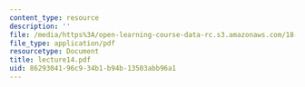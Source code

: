 ```yaml
---
content_type: resource
description: ''
file: /media/https%3A/open-learning-course-data-rc.s3.amazonaws.com/18-152-introduction-to-partial-differential-equations-fall-2005/8629304196c934b1b94b13503abb96a1_lecture14.pdf
file_type: application/pdf
resourcetype: Document
title: lecture14.pdf
uid: 86293041-96c9-34b1-b94b-13503abb96a1
---
```

